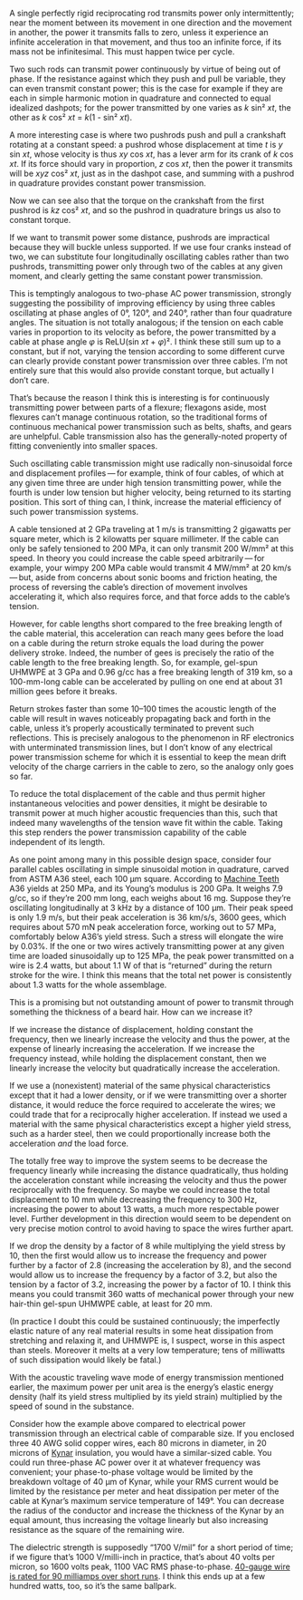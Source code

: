 A single perfectly rigid reciprocating rod transmits power only
intermittently; near the moment between its movement in one direction
and the movement in another, the power it transmits falls to zero,
unless it experience an infinite acceleration in that movement, and
thus too an infinite force, if its mass not be infinitesimal.  This
must happen twice per cycle.

Two such rods can transmit power continuously by virtue of being out
of phase.  If the resistance against which they push and pull be
variable, they can even transmit constant power; this is the case for
example if they are each in simple harmonic motion in quadrature and
connected to equal idealized dashpots; for the power transmitted by
one varies as *k* sin² *xt*, the other as *k* cos² *xt* = *k*(1 - sin²
*xt*).

A more interesting case is where two pushrods push and pull a
crankshaft rotating at a constant speed: a pushrod whose displacement
at time *t* is *y* sin *xt*, whose velocity is thus *xy* cos *xt*, has
a lever arm for its crank of *k* cos *xt*.  If its force should vary
in proportion, *z* cos *xt*, then the power it transmits will be *xyz*
cos² *xt*, just as in the dashpot case, and summing with a pushrod in
quadrature provides constant power transmission.

Now we can see also that the torque on the crankshaft from the first
pushrod is *kz* cos² *xt*, and so the pushrod in quadrature brings us
also to constant torque.

If we want to transmit power some distance, pushrods are impractical
because they will buckle unless supported.  If we use four cranks
instead of two, we can substitute four longitudinally oscillating
cables rather than two pushrods, transmitting power only through two
of the cables at any given moment, and clearly getting the same
constant power transmission.

This is temptingly analogous to two-phase AC power transmission,
strongly suggesting the possibility of improving efficiency by using
three cables oscillating at phase angles of 0°, 120°, and 240°, rather
than four quadrature angles.  The situation is not totally analogous;
if the tension on each cable varies in proportion to its velocity as
before, the power transmitted by a cable at phase angle *φ* is
ReLU(sin *xt* + *φ*)².  I think these still sum up to a constant, but
if not, varying the tension according to some different curve can
clearly provide constant power transmission over three cables.  I’m
not entirely sure that this would also provide constant torque, but
actually I don’t care.

That’s because the reason I think this is interesting is for
continuously transmitting power between parts of a flexure; flexagons
aside, most flexures can’t manage continuous rotation, so the
traditional forms of continuous mechanical power transmission such as
belts, shafts, and gears are unhelpful.  Cable transmission also has
the generally-noted property of fitting conveniently into smaller
spaces.

Such oscillating cable transmission might use radically non-sinusoidal
force and displacement profiles — for example, think of four cables,
of which at any given time three are under high tension transmitting
power, while the fourth is under low tension but higher velocity,
being returned to its starting position.  This sort of thing can, I
think, increase the material efficiency of such power transmission
systems.

A cable tensioned at 2 GPa traveling at 1 m/s is transmitting 2
gigawatts per square meter, which is 2 kilowatts per square
millimeter.  If the cable can only be safely tensioned to 200 MPa, it
can only transmit 200 W/mm² at this speed.  In theory you could
increase the cable speed arbitrarily — for example, your wimpy 200 MPa
cable would transmit 4 MW/mm² at 20 km/s — but, aside from concerns
about sonic booms and friction heating, the process of reversing the
cable’s direction of movement involves accelerating it, which also
requires force, and that force adds to the cable’s tension.

However, for cable lengths short compared to the free breaking length
of the cable material, this acceleration can reach many gees before
the load on a cable during the return stroke equals the load during
the power delivery stroke.  Indeed, the number of gees is precisely
the ratio of the cable length to the free breaking length.  So, for
example, gel-spun UHMWPE at 3 GPa and 0.96 g/cc has a free breaking
length of 319 km, so a 100-mm-long cable can be accelerated by pulling
on one end at about 31 million gees before it breaks.

Return strokes faster than some 10–100 times the acoustic length of
the cable will result in waves noticeably propagating back and forth
in the cable, unless it’s properly acoustically terminated to prevent
such reflections.  This is precisely analogous to the phenomenon in RF
electronics with unterminated transmission lines, but I don’t know of
any electrical power transmission scheme for which it is essential to
keep the mean drift velocity of the charge carriers in the cable to
zero, so the analogy only goes so far.

To reduce the total displacement of the cable and thus permit higher
instantaneous velocities and power densities, it might be desirable to
transmit power at much higher acoustic frequencies than this, such
that indeed many wavelengths of the tension wave fit within the cable.
Taking this step renders the power transmission capability of the
cable independent of its length.

As one point among many in this possible design space, consider four
parallel cables oscillating in simple sinusoidal motion in quadrature,
carved from ASTM A36 steel, each 100 μm square.  According to [Machine
Teeth](machine-teeth.md)
A36 yields at 250 MPa, and its Young’s modulus is 200 GPa.  It weighs
7.9 g/cc, so if they’re 200 mm long, each weighs about 16 mg.  Suppose
they’re oscillating longitudinally at 3 kHz by a distance of 100 μm.
Their peak speed is only 1.9 m/s, but their peak acceleration is
36 km/s/s, 3600 gees, which requires about 570 mN peak acceleration
force, working out to 57 MPa, comfortably below A36’s yield stress.
Such a stress will elongate the wire by 0.03%.  If the one or two
wires actively transmitting power at any given time are loaded
sinusoidally up to 125 MPa, the peak power transmitted on a wire is
2.4 watts, but about 1.1 W of that is “returned” during the return
stroke for the wire.  I think this means that the total net power is
consistently about 1.3 watts for the whole assemblage.

This is a promising but not outstanding amount of power to transmit
through something the thickness of a beard hair.  How can we increase
it?

If we increase the distance of displacement, holding constant the
frequency, then we linearly increase the velocity and thus the power,
at the expense of linearly increasing the acceleration.  If we
increase the frequency instead, while holding the displacement
constant, then we linearly increase the velocity but quadratically
increase the acceleration.

If we use a (nonexistent) material of the same physical
characteristics except that it had a lower density, or if we were
transmitting over a shorter distance, it would reduce the force
required to accelerate the wires; we could trade that for a
reciprocally higher acceleration.  If instead we used a material with
the same physical characteristics except a higher yield stress, such
as a harder steel, then we could proportionally increase both the
acceleration *and* the load force.

The totally free way to improve the system seems to be decrease the
frequency linearly while increasing the distance quadratically, thus
holding the acceleration constant while increasing the velocity and
thus the power reciprocally with the frequency.  So maybe we could
increase the total displacement to 10 mm while decreasing the
frequency to 300 Hz, increasing the power to about 13 watts, a much
more respectable power level.  Further development in this direction
would seem to be dependent on very precise motion control to avoid
having to space the wires further apart.

If we drop the density by a factor of 8 while multiplying the yield
stress by 10, then the first would allow us to increase the frequency
and power further by a factor of 2.8 (increasing the acceleration by
8), and the second would allow us to increase the frequency by a
factor of 3.2, but also the tension by a factor of 3.2, increasing the
power by a factor of 10.  I think this means you could transmit 360
watts of mechanical power through your new hair-thin gel-spun UHMWPE
cable, at least for 20 mm.

(In practice I doubt this could be sustained continuously; the
imperfectly elastic nature of any real material results in some heat
dissipation from stretching and relaxing it, and UHMWPE is, I suspect,
worse in this aspect than steels.  Moreover it melts at a very low
temperature; tens of milliwatts of such dissipation would likely be
fatal.)

With the acoustic traveling wave mode of energy transmission mentioned
earlier, the maximum power per unit area is the energy’s elastic
energy density (half its yield stress multiplied by its yield strain)
multiplied by the speed of sound in the substance.

Consider how the example above compared to electrical power
transmission through an electrical cable of comparable size.  If you
enclosed three 40 AWG solid copper wires, each 80 microns in diameter,
in 20 microns of [Kynar] insulation, you would have a similar-sized
cable. You could run three-phase AC power over it at whatever
frequency was convenient; your phase-to-phase voltage would be limited
by the breakdown voltage of 40 μm of Kynar, while your RMS current
would be limited by the resistance per meter and heat dissipation per
meter of the cable at Kynar’s maximum service temperature
of 149°.  You can
decrease the radius of the conductor and increase the thickness of the
Kynar by an equal amount, thus increasing the voltage linearly but
also increasing resistance as the square of the remaining wire.

[Kynar]: https://www.ipolymer.com/pdf/PVDF.pdf

The dielectric strength is supposedly “1700 V/mil” for a short period
of time; if we figure that’s 1000 V/milli-inch in practice, that’s
about 40 volts per micron, so 1600 volts peak, 1100 VAC RMS
phase-to-phase.  [40-gauge wire is rated for 90 milliamps over short
runs][wire].  I think this ends up at a few hundred watts, too, so
it’s the same ballpark.

[wire]: https://www.powerstream.com/Wire_Size.htm